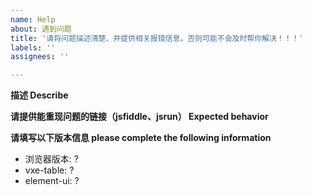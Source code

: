 ```yaml
---
name: Help
about: 遇到问题
title: '请将问题描述清楚、并提供相关报错信息，否则可能不会及时帮你解决！！！'
labels: ''
assignees: ''

---
```


**描述 Describe**


**请提供能重现问题的链接（jsfiddle、jsrun） Expected behavior**


**请填写以下版本信息 please complete the following information**
 - 浏览器版本: ?
 - vxe-table: ?
 - element-ui: ?
